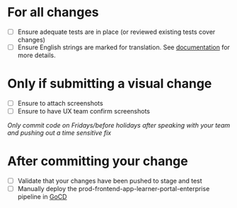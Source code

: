 # For all changes

- [ ] Ensure adequate tests are in place (or reviewed existing tests cover changes)
- [ ] Ensure English strings are marked for translation. See [documentation](https://openedx.atlassian.net/wiki/spaces/LOC/pages/3103293538/MFE+Translation+How+To+s#How-to-internationalize-your-React-App) for more details.

# Only if submitting a visual change

- [ ] Ensure to attach screenshots
- [ ] Ensure to have UX team confirm screenshots

*Only commit code on Fridays/before holidays after speaking with your team and pushing out a time sensitive fix*

# After committing your change 

- [ ] Validate that your changes have been pushed to stage and test
- [ ] Manually deploy the prod-frontend-app-learner-portal-enterprise
 pipeline in [GoCD](https://gocd.tools.edx.org/go/pipelines#!/) 
